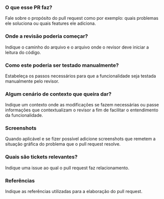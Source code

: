 ### O que esse PR faz?
Fale sobre o propósito do pull request como por exemplo: quais problemas ele soluciona ou quais features ele adiciona.

### Onde a revisão poderia começar?
Indique o caminho do arquivo e o arquivo onde o revisor deve iniciar a leitura do código.

### Como este poderia ser testado manualmente?
Estabeleça os passos necessários para que a funcionalidade seja testada manualmente pelo revisor.

### Algum cenário de contexto que queira dar?
Indique um contexto onde as modificações se fazem necessárias ou passe informações que contextualizam
o revisor a fim de facilitar o entendimento da funcionalidade.

### Screenshots
Quando aplicável e se fizer possível adicione screenshots que remetem a situação gráfica do problema que o pull request resolve.

### Quais são tickets relevantes?
Indique uma issue ao qual o pull request faz relacionamento.

### Referências
Indique as referências utilizadas para a elaboração do pull request.